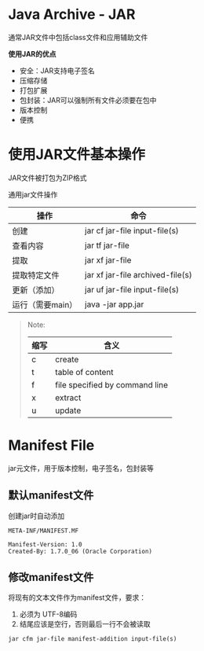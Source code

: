 # Java Archive - JAR

通常JAR文件中包括class文件和应用辅助文件

**使用JAR的优点**

- 安全：JAR支持电子签名
- 压缩存储
- 打包扩展
- 包封装：JAR可以强制所有文件必须要在包中
- 版本控制
- 便携

# 使用JAR文件基本操作

JAR文件被打包为ZIP格式

通用jar文件操作

| 操作             | 命令                             |
| ---------------- | -------------------------------- |
| 创建             | jar cf jar-file input-file(s)    |
| 查看内容         | jar tf jar-file                  |
| 提取             | jar xf jar-file                  |
| 提取特定文件     | jar xf jar-file archived-file(s) |
| 更新（添加）     | jar uf jar-file input-file(s)    |
| 运行（需要main） | java -jar app.jar                |

>Note:
>
>| 缩写 | 含义                           |
>| ---- | ------------------------------ |
>| c    | create                         |
>| t    | table of content               |
>| f    | file specified by command line |
>| x    | extract                        |
>| u    | update                         |

# Manifest File

jar元文件，用于版本控制，电子签名，包封装等

## **默认manifest文件**

创建jar时自动添加

```
META-INF/MANIFEST.MF

Manifest-Version: 1.0
Created-By: 1.7.0_06 (Oracle Corporation)
```

## 修改manifest文件

将现有的文本文件作为manifest文件，要求：

1. 必须为 UTF-8编码
2. 结尾应该是空行，否则最后一行不会被读取

```shell
jar cfm jar-file manifest-addition input-file(s)
```

